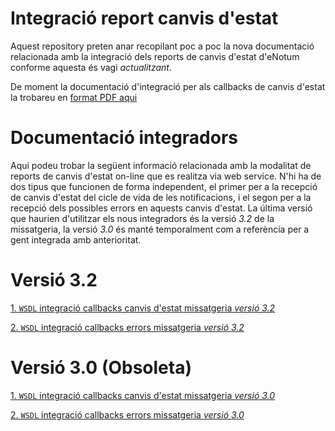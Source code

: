 # Integració report canvis d'estat

Aquest repository preten anar recopilant poc a poc la nova documentació relacionada amb la integració dels reports de canvis d'estat 
d'eNotum conforme aquesta és vagi *actualitzant*.

De moment la documentació d'integració per als callbacks de canvis d'estat la trobareu en [format PDF aqui](http://www.aoc.cat/suport/wp-content/uploads/sites/4/2014/11/eNOTUM-integracio-callback.pdf?dms3override=10)

# Documentació integradors

Aqui podeu trobar la següent informació relacionada amb la modalitat de reports de canvis d'estat on-line que es realitza via web service. N'hi ha de dos tipus que funcionen de forma independent, el primer per a la recepció de canvis d'estat del cicle de vida de les notificacions, i el segon per a la recepció dels possibles errors en aquests canvis d'estat. La última versió que haurien d'utilitzar els nous integradors és la versió _3.2_ de la missatgeria, la versió _3.0_ és manté temporalment com a referència per a gent integrada amb anterioritat.

# Versió 3.2 

[1. `WSDL` integració callbacks canvis d'estat missatgeria *versió 3.2*](https://github.com/ConsorciAOC/eNotum/blob/master/integracioReportsCanvisEstat/WSDL/integracioReports.wsdl)

[2. `WSDL` integració callbacks errors missatgeria *versió 3.2*](https://github.com/ConsorciAOC/eNotum/blob/master/integracioReportsCanvisEstat/WSDL/integracioReportsErrors.wsdl)


# Versió 3.0 (Obsoleta)

[1. `WSDL` integració callbacks canvis d'estat missatgeria *versió 3.0*](https://github.com/ConsorciAOC/eNotum/blob/master/integracioReportsCanvisEstat/WSDL/3.0/integracioReports.wsdl)

[2. `WSDL` integració callbacks errors missatgeria *versió 3.0*](https://github.com/ConsorciAOC/eNotum/blob/master/integracioReportsCanvisEstat/WSDL/3.0/integracioReportsErrors.wsdl)

